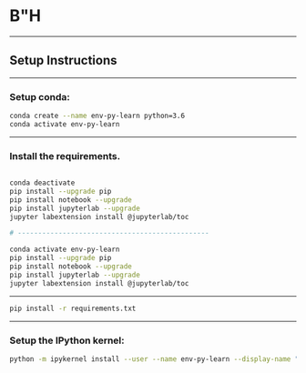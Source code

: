 # B"H 

--------
## Setup Instructions

---

### Setup conda:

```sh
conda create --name env-py-learn python=3.6
conda activate env-py-learn
```


---

### Install the requirements.



```sh

conda deactivate
pip install --upgrade pip
pip install notebook --upgrade
pip install jupyterlab --upgrade
jupyter labextension install @jupyterlab/toc

# -----------------------------------------------

conda activate env-py-learn
pip install --upgrade pip
pip install notebook --upgrade
pip install jupyterlab --upgrade
jupyter labextension install @jupyterlab/toc

```

---

```sh
pip install -r requirements.txt
```

---


### Setup the IPython kernel:
```sh
python -m ipykernel install --user --name env-py-learn --display-name "Python (env-py-learn)"
```


